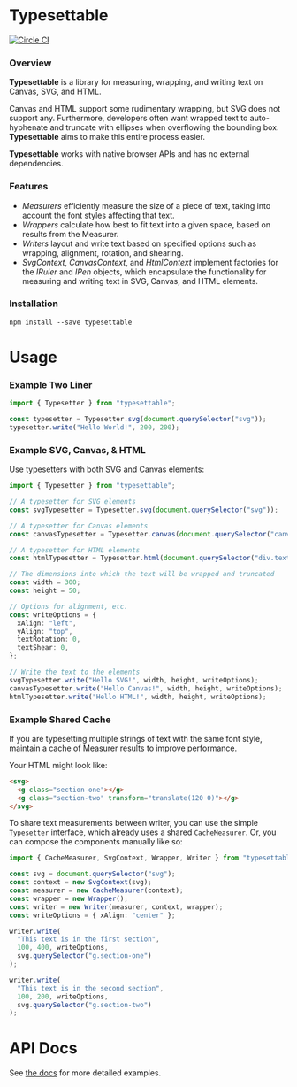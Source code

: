 # Typesettable

[![Circle CI](https://circleci.com/gh/palantir/typesettable.svg?style=svg)](https://circleci.com/gh/palantir/typesettable)

### Overview

**Typesettable** is a library for measuring, wrapping, and writing text on
Canvas, SVG, and HTML.

Canvas and HTML support some rudimentary wrapping, but SVG does not support any.
Furthermore, developers often want wrapped text to auto-hyphenate and truncate
with ellipses when overflowing the bounding box. **Typesettable** aims to make
this entire process easier.

**Typesettable** works with native browser APIs and has no external
dependencies.

### Features

- *Measurers* efficiently measure the size of a piece of text, taking into
  account the font styles affecting that text.
- *Wrappers* calculate how best to fit text into a given space, based on results
  from the Measurer.
- *Writers* layout and write text based on specified options such as wrapping,
  alignment, rotation, and shearing.
- *SvgContext*, *CanvasContext*, and *HtmlContext* implement factories for the
  *IRuler* and *IPen* objects, which encapsulate the functionality for measuring
  and writing text in SVG, Canvas, and HTML elements.

### Installation

```
npm install --save typesettable
```

# Usage

### Example Two Liner

```ts
import { Typesetter } from "typesettable";

const typesetter = Typesetter.svg(document.querySelector("svg"));
typesetter.write("Hello World!", 200, 200);
```

### Example SVG, Canvas, & HTML

Use typesetters with both SVG and Canvas elements:

```ts
import { Typesetter } from "typesettable";

// A typesetter for SVG elements
const svgTypesetter = Typesetter.svg(document.querySelector("svg"));

// A typesetter for Canvas elements
const canvasTypesetter = Typesetter.canvas(document.querySelector("canvas").getContext("2d"));

// A typesetter for HTML elements
const htmlTypesetter = Typesetter.html(document.querySelector("div.text-container"));

// The dimensions into which the text will be wrapped and truncated
const width = 300;
const height = 50;

// Options for alignment, etc.
const writeOptions = {
  xAlign: "left",
  yAlign: "top",
  textRotation: 0,
  textShear: 0,
};

// Write the text to the elements
svgTypesetter.write("Hello SVG!", width, height, writeOptions);
canvasTypesetter.write("Hello Canvas!", width, height, writeOptions);
htmlTypesetter.write("Hello HTML!", width, height, writeOptions);
```

### Example Shared Cache

If you are typesetting multiple strings of text with the same font style,
maintain a cache of Measurer results to improve performance.

Your HTML might look like:

```html
<svg>
  <g class="section-one"></g>
  <g class="section-two" transform="translate(120 0)"></g>
</svg>
```

To share text measurements between writer, you can use the simple `Typesetter`
interface, which already uses a shared `CacheMeasurer`. Or, you can compose the
components manually like so:

```ts
import { CacheMeasurer, SvgContext, Wrapper, Writer } from "typesettable";

const svg = document.querySelector("svg");
const context = new SvgContext(svg);
const measurer = new CacheMeasurer(context);
const wrapper = new Wrapper();
const writer = new Writer(measurer, context, wrapper);
const writeOptions = { xAlign: "center" };

writer.write(
  "This text is in the first section",
  100, 400, writeOptions,
  svg.querySelector("g.section-one")
);

writer.write(
  "This text is in the second section",
  100, 200, writeOptions,
  svg.querySelector("g.section-two")
);
```

# API Docs

See [the docs](http://palantir.github.io/typesettable) for more detailed examples.
